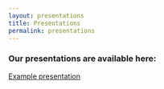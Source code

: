 ```yaml
---
layout: presentations
title: Presentations
permalink: presentations
---
```


### Our presentations are available here:

<a href="{{site.baseurl}}/assets/pdf/Dummy.pdf">Example presentation </a>
